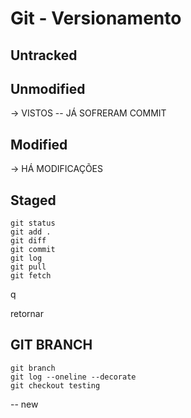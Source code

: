 # Git - Versionamento

## Untracked

## Unmodified

-> VISTOS -- JÁ SOFRERAM COMMIT

## Modified

-> HÁ MODIFICAÇÕES

## Staged

```
git status
git add .
git diff
git commit
git log
git pull
git fetch
```

q

retornar

## GIT BRANCH

```
git branch
git log --oneline --decorate
git checkout testing
```

-- new
